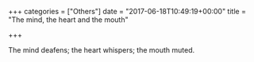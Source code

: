 +++
categories = ["Others"]
date = "2017-06-18T10:49:19+00:00"
title = "The mind, the heart and the mouth"

+++


The mind deafens; the heart whispers; the mouth muted.